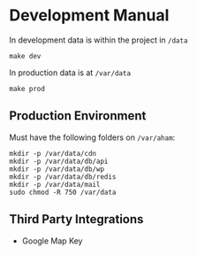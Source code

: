 # Development Manual


In development data is within the project in `/data`

```
make dev
```


In production data is at `/var/data`

```
make prod
```

## Production Environment

Must have the following folders on `/var/aham`:

```
mkdir -p /var/data/cdn
mkdir -p /var/data/db/api
mkdir -p /var/data/db/wp
mkdir -p /var/data/db/redis
mkdir -p /var/data/mail
sudo chmod -R 750 /var/data
```

## Third Party Integrations
- Google Map Key
